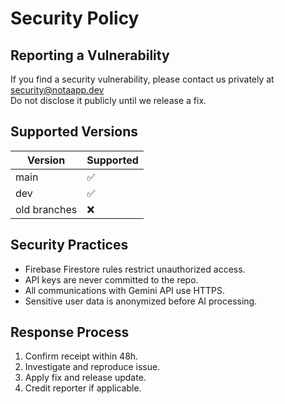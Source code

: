 # Security Policy

## Reporting a Vulnerability
If you find a security vulnerability, please contact us privately at security@notaapp.dev  
Do not disclose it publicly until we release a fix.

## Supported Versions
| Version | Supported |
|----------|------------|
| main | ✅ |
| dev | ✅ |
| old branches | ❌ |

## Security Practices
- Firebase Firestore rules restrict unauthorized access.  
- API keys are never committed to the repo.  
- All communications with Gemini API use HTTPS.  
- Sensitive user data is anonymized before AI processing.

## Response Process
1. Confirm receipt within 48h.  
2. Investigate and reproduce issue.  
3. Apply fix and release update.  
4. Credit reporter if applicable.
